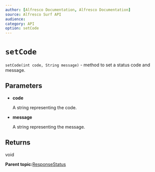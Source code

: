 ```yaml
---
author: [Alfresco Documentation, Alfresco Documentation]
source: Alfresco Surf API
audience: 
category: API
option: setCode
---
```


# `setCode`

`setCode(int code, String message)` - method to set a status code and message.

## Parameters

-   **code**

    A string representing the code.

-   **message**

    A string representing the message.


## Returns

void

**Parent topic:**[ResponseStatus](../references/APISurf-ResponseStatus-responsestatus.md)

